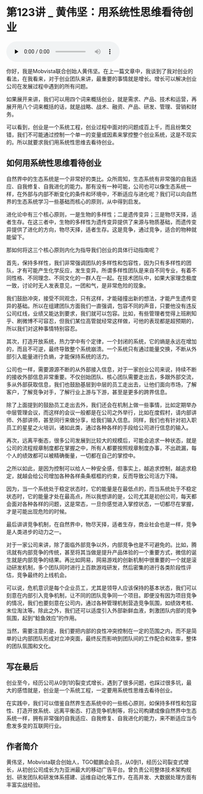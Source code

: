 # 第123讲 _ 黄伟坚：用系统性思维看待创业

<audio id="audio" title="第123讲 | 黄伟坚：用系统性思维看待创业" controls="" preload="none"><source id="mp3" src="https://static001.geekbang.org/resource/audio/24/69/244623f2f64f58dfe57096c0fcc8d969.mp3"></audio>

你好，我是Mobvista联合创始人黄伟坚。在上一篇文章中，我谈到了我对创业的看法，在我看来，对于创业团队来讲，最重要的事情就是增长。增长可以解决创业公司在发展过程中遇到的所有问题。

如果展开来讲，我们可以用四个词来概括创业，就是需求、产品、技术和运营，再展开用八个词来概括的话，就是战略、战术、融资、产品、研发、管理、营销和财务。

可以看到，创业是一个系统工程，创业过程中面对的问题成百上千，而且纷繁交错，我们不可能通过控制一个单一的变量或因素来掌控整个创业系统，这是不现实的。所以就要求我们用系统性思维去看待创业。

## 如何用系统性思维看待创业

自然界中的生态系统是一个非常好的类比。众所周知，生态系统有非常强的自我适应、自我修复、自我进化的能力。那有没有一种可能，公司也可以像生态系统一样，在外部与内部不断变化的条件和环境中，不断适应与进化呢？我们可以向自然界的生态系统学习一些基础而核心的原则，从中得到启发。

进化论中有三个核心原则，一是生物的多样性；二是遗传变异；三是物尽天择，适者生存。在这三者中，生物的多样性为遗传变异提供了来源与物质基础，而遗传变异提供了进化的方向，物尽天择，适者生存。这是竞争，通过竞争，适合的物种就能留下。

那如何将这三个核心原则内化为指导我们创业的具体行动指南呢？

首先，保持多样性，我们非常强调团队的多样性和包容性，因为只有多样性的团队，才有可能产生化学反应，发生变异。所谓多样性团队是来自不同专业，有着不同性格、不同理念、不同文化的一群人在一起。在技术团队中，如果大家理念极度一致，讨论时无人发表意见，一团和气，是非常危险的现象。

我们鼓励冲突，接受不同观念，只有这样，才能碰撞出新的想法，才能产生遗传变异的基础。所以在组建团队方面我们一直强调，包容不同的声音，只要他没有违反公司红线，业绩又能达到要求，我们就可以包容。比如，有些管理者觉得上班刷知乎、刷微博不可容忍，但我们某位高管就经常这样做，可他的表现都是超预期的，所以我们对这种事情特别容忍。

其次，打造开放系统，热力学中有个定律，一个封闭的系统，它的熵是永远在增加的，而且不可逆，最终导致整个系统崩溃。一个系统只有通过能量交换，不断从外部引入能量进行负熵，才能保持系统的活力。

公司也一样，需要源源不断的从外部接入信息，对于一家创业公司来说，持续不断的接收外部信息非常重要。不仅创始团队、核心团队需要走出去，多跟外部交流，多从外部获取信息，我们也鼓励基层到中层的员工走出去，让他们面向市场，了解客户，了解竞争对手，了解行业上游与下游，甚至是更多的跨界信息。

除了上面提到的鼓励员工走出去外，我们还会在机制上做一些事情，比如定期举办中层管理会议，而这样的会议一般都是在公司之外举行，比如在度假村，请内部讲师、外部讲师，甚至同行来做分享，给我们输入信息。同样，我们也有针对初入职员工的星星之火培训，诸如此类，通过各种各样的手段给公司进行信息的输入。

再次，远离平衡态，很多公司发展到比较大的规模后，可能会追求一种状态，就是公司的流程规章制度都在掌握之中，所有人都要按照规章制度办事，不出疏漏，每个人的绩效都可以被精确衡量，一切都在自己的掌控中。

之所以如此，是因为控制可以给人一种安全感，但事实上，越追求控制，越追求稳定，就越会给公司增加各种各样条条框框的约束，反而导致公司活力下降。

因为，当一个系统处于稳定状态时，它的能量是在最低点的，而当系统处于不稳定状态时，它的能量才处在最高点，所以我想讲的是，公司尤其是初创公司，每天都会面对各种各样的问题，这是常态，一旦你感觉进入掌控状态，一切都尽在掌握，才是可能出现危险的时候。

最后讲讲竞争机制，在自然界中，物尽天择，适者生存，商业社会也是一样，竞争是人类进步的动力之一。

对于一家公司来讲，除了面临外部竞争以外，内部竞争也是不可避免的。比如，腾讯就有内部竞争的传统，甚至将其当做是提升产品体验的一个重要方式，微信的诞生就是内部竞争的结果。再比如网易，网易游戏的创新机制中很重要的一个就是滚动研发机制，多个团队同时进行上百款游戏研发，然后密集的进行各类阶段性评估，竞争最终的上线机会。

可以说，危机意识是每个企业员工，尤其是领导人应该保持的基本状态，我们可以刻意在内部引入竞争机制，让不同的团队竞争同一个项目。即便没有因为项目竞争的情况，我们也要刻意在公司内，通过各种管理机制营造竞争氛围，如绩效考核、末位淘汰等。除此之外，我们还可以适度引入外部新鲜血液，刺激团队内部的竞争氛围，起到“鲶鱼效应”的作用。

当然，需要注意的是，我们要把内部的良性冲突控制在一定的范围之内，而不是简单的让内部团队形成对立冲突面，最终反而影响到团队间的工作配合和效率，整体的团队氛围和文化。

## 写在最后

创业至今，经历公司从0到1的裂变式增长，遇到了很多问题，也踩过很多坑，最大的感悟就是，创业是一个系统工程，一定要用系统性思维去看待创业。

在实践中，我们可以借鉴自然界生态系统中的一些核心原则，如保持多样性和包容性、打造开放系统、远离平衡态、打造竞争机制等，将公司构建成像自然界中生态系统一样，拥有非常强的自我适应、自我修复、自我进化的能力，来不断适应当今愈发多变的互联网行业。

## 作者简介

黄伟坚，Mobvista联合创始人，TGO鲲鹏会会员，从0到1，经历公司裂变式增长，从初创公司成长为为亚洲最大的移动广告平台。曾负责公司整体技术架构规划、研发团队和研发体系搭建、运维自动化等工作，在高并发、大数据处理方面有丰富实战经验。<br>
&nbsp;<br>
&nbsp;

